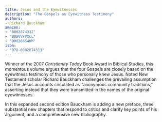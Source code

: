 ```yaml
---
title: Jesus and the Eyewitnesses
description: "The Gospels as Eyewitness Testimony"
authors:
- Richard Bauckham
amazon:
- "0802874312"
- "B08VVYPXCL"
- "B00266S4WM"
isbn:
- "978-0802874313"
---
```

Winner of the 2007 _Christianity Today_ Book Award in Biblical Studies, this momentous volume argues that the four Gospels are closely based on the eyewitness testimony of those who personally knew Jesus. Noted New Testament scholar Richard Bauckham challenges the prevailing assumption that the Jesus accounts circulated as "anonymous community traditions," asserting instead that they were transmitted in the names of the original eyewitnesses.

In this expanded second edition Bauckham is adding a new preface, three substantial new chapters that respond to critics and clarify key points of his argument, and a comprehensive new bibliography.
